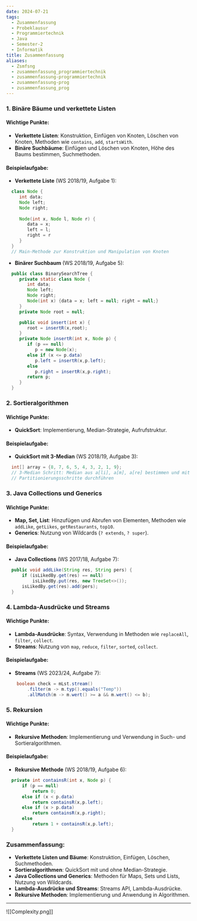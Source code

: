 ```yaml
---
date: 2024-07-21
tags:
  - Zusammenfassung
  - Probeklausur
  - Programmiertechnik
  - Java
  - Semester-2
  - Informatik
title: Zusammenfassung
aliases:
  - Zsmfsng
  - zusammenfassung_programmiertechnik
  - zusammenfassung-programmiertechnik
  - zusammenfassung-prog
  - zusammenfassung_prog
---
```


### 1. Binäre Bäume und verkettete Listen
#### Wichtige Punkte:
- **Verkettete Listen**: Konstruktion, Einfügen von Knoten, Löschen von Knoten, Methoden wie `contains`, `add`, `startsWith`.
- **Binäre Suchbäume**: Einfügen und Löschen von Knoten, Höhe des Baums bestimmen, Suchmethoden.
  
#### Beispielaufgabe:
- **Verkettete Liste** (WS 2018/19, Aufgabe 1):
```java
  class Node { 
     int data; 
     Node left; 
     Node right; 
     
     Node(int x, Node l, Node r) { 
        data = x;  
        left = l;  
        right = r 
     } 
  }
  // Main-Methode zur Konstruktion und Manipulation von Knoten
```
- **Binärer Suchbaum** (WS 2018/19, Aufgabe 5):
```java
  public class BinarySearchTree { 
     private static class Node { 
        int data; 
        Node left; 
        Node right; 
        Node(int x) {data = x; left = null; right = null;} 
     } 
     private Node root = null; 

     public void insert(int x) { 
        root = insertR(x,root); 
     }
     private Node insertR(int x, Node p) { 
        if (p == null) 
           p = new Node(x); 
        else if (x <= p.data) 
           p.left = insertR(x,p.left); 
        else 
           p.right = insertR(x,p.right); 
        return p; 
     }
  }
```

### 2. Sortieralgorithmen
#### Wichtige Punkte:
- **QuickSort**: Implementierung, Median-Strategie, Aufrufstruktur.
  
#### Beispielaufgabe:
- **QuickSort mit 3-Median** (WS 2018/19, Aufgabe 3):
```java
  int[] array = {8, 7, 6, 5, 4, 3, 2, 1, 9};
  // 3-Median Schritt: Median aus a[li], a[m], a[re] bestimmen und mit a[re] vertauschen
  // Partitionierungsschritte durchführen
```

### 3. Java Collections und Generics
#### Wichtige Punkte:
- **Map, Set, List**: Hinzufügen und Abrufen von Elementen, Methoden wie `addLike`, `getLikes`, `getRestaurants`, `top10`.
- **Generics**: Nutzung von Wildcards (`? extends`, `? super`).
  
#### Beispielaufgabe:
- **Java Collections** (WS 2017/18, Aufgabe 7):
```java
  public void addLike(String res, String pers) {
      if (isLikedBy.get(res) == null)
          isLikedBy.put(res, new TreeSet<>());
      isLikedBy.get(res).add(pers);
  }
```

### 4. Lambda-Ausdrücke und Streams
#### Wichtige Punkte:
- **Lambda-Ausdrücke**: Syntax, Verwendung in Methoden wie `replaceAll`, `filter`, `collect`.
- **Streams**: Nutzung von `map`, `reduce`, `filter`, `sorted`, `collect`.
  
#### Beispielaufgabe:
- **Streams** (WS 2023/24, Aufgabe 7):
```java
	boolean check = mLst.stream()
		.filter(m -> m.typ().equals("Temp"))
		.allMatch(m -> m.wert() >= a && m.wert() <= b);
```

### 5. Rekursion
#### Wichtige Punkte:
- **Rekursive Methoden**: Implementierung und Verwendung in Such- und Sortieralgorithmen.
  
#### Beispielaufgabe:
- **Rekursive Methode** (WS 2018/19, Aufgabe 6):
```java
  private int containsR(int x, Node p) { 
      if (p == null) 
          return 0; 
      else if (x < p.data) 
          return containsR(x,p.left); 
      else if (x > p.data) 
          return containsR(x,p.right); 
      else 
          return 1 + containsR(x,p.left); 
  }
```

### Zusammenfassung:
- **Verkettete Listen und Bäume**: Konstruktion, Einfügen, Löschen, Suchmethoden.
- **Sortieralgorithmen**: QuickSort mit und ohne Median-Strategie.
- **Java Collections und Generics**: Methoden für Maps, Sets und Lists, Nutzung von Wildcards.
- **Lambda-Ausdrücke und Streams**: Streams API, Lambda-Ausdrücke.
- **Rekursive Methoden**: Implementierung und Anwendung in Algorithmen.



---
![[Complexity.png]]